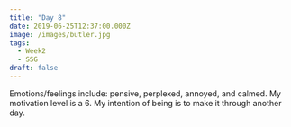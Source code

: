 ```yaml
---
title: "Day 8"
date: 2019-06-25T12:37:00.000Z
image: /images/butler.jpg
tags:
  - Week2
  - SSG
draft: false
---
```

Emotions/feelings include:  pensive, perplexed, annoyed, and calmed.
My motivation level is a 6.
My intention of being is to make it through another day.
